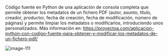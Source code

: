 Código fuente en Python de una aplicación de consola completa que permite obtener los metadatos de un fichero PDF (autor, asunto, título, creador, productor, fecha de creación, fecha de modificación, número de páginas) y permite limpiar los metadatos o modificarlos, introduciendo unos personalizados. Más información en: https://proyectoa.com/aplicacion-python-con-codigo-fuente-para-obtener-y-modificar-los-metadatos-de-un-fichero-pdf/

![image-111](https://github.com/user-attachments/assets/8de38265-cfb8-46c3-81a7-27eba35ae562)
